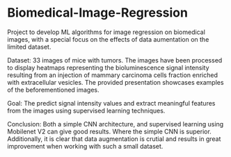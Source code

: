 # Biomedical-Image-Regression
Project to develop ML algorithms for image regression on biomedical images, with a special focus on the effects of data aumentation on the limited dataset. 

Dataset:
33 images of mice with tumors. The images have been processed to display heatmaps representing the bioluminescence signal intensity resulting from an injection of mammary carcinoma cells fraction enriched with extracellular vesicles. 
The provided presentation showcases examples of the beforementioned images. 

Goal:
The predict signal intensity values and extract meaningful features from the images using supervised learning techniques.


Conclusion: 
Both a simple CNN architecture, and supervised learning using Mobilenet V2 can give good results. Where the simple CNN is superior. Additionally, it is clear that data augmentation is crutial and results in great improvement when working with such a small dataset.

